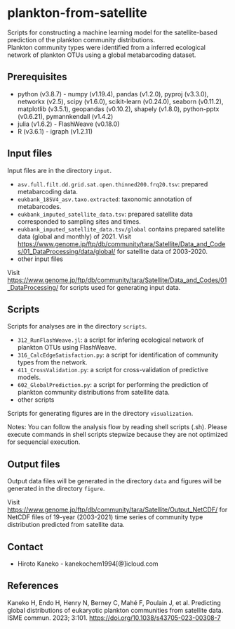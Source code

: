 # plankton-from-satellite
Scripts for constructing a machine learning model for the satellite-based prediction of the plankton community distributions.  
Plankton community types were identified from a inferred ecological network of plankton OTUs using a global metabarcoding dataset.

## Prerequisites
  * python (v3.8.7) - numpy (v1.19.4), pandas (v1.2.0), pyproj (v3.3.0), networkx (v2.5), scipy (v1.6.0), scikit-learn (v0.24.0), seaborn (v0.11.2), matplotlib (v3.5.1), geopandas (v0.10.2), shapely (v1.8.0), python-pptx (v0.6.21), pymannkendall (v1.4.2)
  * julia (v1.6.2) - FlashWeave (v0.18.0)
  * R (v3.6.1) - igraph (v1.2.11)

## Input files
Input files are in the directory `input`.
  * `asv.full.filt.dd.grid.sat.open.thinned200.frq20.tsv`: prepared metabarcoding data.
  * `eukbank_18SV4_asv.taxo.extracted`: taxonomic annotation of metabarcodes.
  * `eukbank_imputed_satellite_data.tsv`: prepared satellite data corresponded to sampling sites and times.
  * `eukbank_imputed_satellite_data.tsv/global` contains prepared satellite data (global and monthly) of 2021. Visit https://www.genome.jp/ftp/db/community/tara/Satellite/Data_and_Codes/01_DataProcessing/data/global/ for satellite data of 2003-2020.
  * other input files

Visit https://www.genome.jp/ftp/db/community/tara/Satellite/Data_and_Codes/01_DataProcessing/ for scripts used for generating input data.

## Scripts
Scripts for analyses are in the directory `scripts`.
  * `312_RunFlashWeave.jl`: a script for infering ecological network of plankton OTUs using FlashWeave.
  * `316_CalcEdgeSatisfaction.py`: a script for identification of community types from the network.
  * `411_CrossValidation.py`: a script for cross-validation of predictive models.
  * `602_GlobalPrediction.py`: a script for performing the prediction of plankton community distributions from satellite data.
  * other scripts

Scripts for generating figures are in the directory `visualization`.

Notes: You can follow the analysis flow by reading shell scripts (.sh). Please execute commands in shell scripts stepwize because they are not optimized for sequencial execution.

## Output files
Output data files will be generated in the directory `data` and figures will be generated in the directory `figure`.

Visit https://www.genome.jp/ftp/db/community/tara/Satellite/Output_NetCDF/ for NetCDF files of 19-year (2003-2021) time series of community type distribution predicted from satellite data.

## Contact
 - Hiroto Kaneko - kanekochem1994[@]icloud.com

## References
Kaneko H, Endo H, Henry N, Berney C, Mahé F, Poulain J, et al. Predicting global distributions of eukaryotic plankton communities from satellite data. ISME commun. 2023; 3:101. https://doi.org/10.1038/s43705-023-00308-7